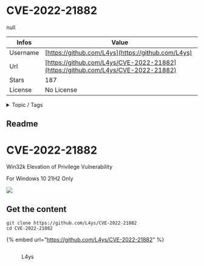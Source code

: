 # CVE-2022-21882

null

| Infos    | Value                                                              |
| -------- | -------------------------------------------------------------------|
| Username | [https://github.com/L4ys](https://github.com/L4ys) |
| Url      | [https://github.com/L4ys/CVE-2022-21882](https://github.com/L4ys/CVE-2022-21882)                                               |
| Stars    | 187                                                          |
| License  | No License                                                        |

<details>

<summary>Topic / Tags</summary>



</details>

## Readme

# CVE-2022-21882

Win32k Elevation of Privilege Vulnerability

For Windows 10 21H2 Only

![](https://raw.githubusercontent.com/L4ys/CVE-2022-21882/main/CVE-2022-21882.png)



## Get the content

```
git clone https://github.com/L4ys/CVE-2022-21882
cd CVE-2022-21882
```

{% embed url="https://github.com/L4ys/CVE-2022-21882" %}

<figure><img src="https://avatars.githubusercontent.com/u/5360374?v=4" alt=""><figcaption><p>L4ys</p></figcaption></figure>
